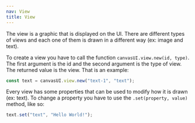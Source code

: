 ```yaml
---
nav: View
title: View
---
```


The view is a graphic that is displayed on the UI. There are different types of views and each one of them is drawn in a different way (ex: image and text).

To create a view you have to call the function `canvasUI.view.new(id, type)`. The first argument is the id and the second argument is the type of view. The returned value is the view. That is an example:

```javascript
const text = canvasUI.view.new("text-1", "text");
```

Every view has some properties that can be used to modify how it is drawn (ex: text). To change a property you have to use the `.set(property, value)` method, like so:

```javascript
text.set("text", "Hello World!");
```

